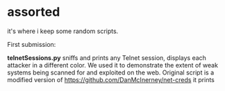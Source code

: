 # assorted

it's where i keep some random scripts.

First submission: 

**telnetSessions.py** sniffs and prints any Telnet session, displays each attacker in a different color. We used it to demonstrate the extent of weak systems being scanned for and exploited on the web. Original script is a modified version of https://github.com/DanMcInerney/net-creds it prints 
